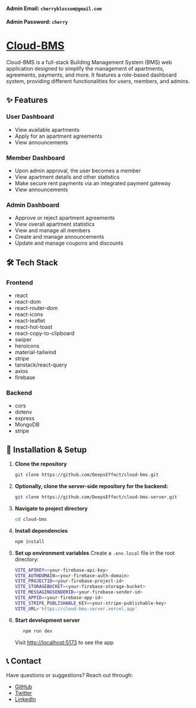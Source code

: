 #### Admin Email: `cherryblossom@gmail.com`
#### Admin Password: `cherry`

# [Cloud-BMS](https://cloud-bms.netlify.app)

Cloud-BMS is a full-stack Building Management System (BMS) web application designed to simplify the management of apartments, agreements, payments, and more. It features a role-based dashboard system, providing different functionalities for users, members, and admins.

## ✨ Features

### User Dashboard
- View available apartments
- Apply for an apartment agreements
- View announcements

### Member Dashboard
- Upon admin approval, the user becomes a member
- View apartment details and other statistics
- Make secure rent payments via an integrated payment gateway
- View announcements

### Admin Dashboard
- Approve or reject apartment agreements
- View overall apartment statistics
- View and manage all members
- Create and manage announcements
- Update and manage coupons and discounts

## 🛠️ Tech Stack

### Frontend
- react
- react-dom
- react-router-dom
- react-icons
- react-leaflet
- react-hot-toast
- react-copy-to-clipboard
- swiper
- heroicons
- material-tailwind
- stripe
- tanstack/react-query
- axios
- firebase

### Backend
- cors
- dotenv
- express
- MongoDB
- stripe

## 🚀 Installation & Setup

1. **Clone the repository**

   ```bash
   git clone https://github.com/DeepsEffect/cloud-bms.git
   ```
   
2. **Optionally, clone the server-side repository for the backend:**
   ```bash
   git clone https://github.com/DeepsEffect/cloud-bms-server.git
   ```
   
3. **Navigate to project directory**

   ```bash
   cd cloud-bms
   ```

4. **Install dependencies**

   ```bash
   npm install
   ```

5. **Set up environment variables**
   Create a `.env.local` file in the root directory:
   ```bash
   VITE_APIKEY=<your-firebase-api-key>
   VITE_AUTHDOMAIN=<your-firebase-auth-domain>
   VITE_PROJECTID=<your-firebase-project-id>
   VITE_STORAGEBUCKET=<your-firebase-storage-bucket>
   VITE_MESSAGINGSENDERID=<your-firebase-sender-id>
   VITE_APPID=<your-firebase-app-id>
   VITE_STRIPE_PUBLISHABLE_KEY=<your-stripe-publishable-key>
   VITE_URL='https://cloud-bms-server.vercel.app'
   ```

6. **Start development server**
   ```bash
      npm run dev
   ```
   Visit [http://localhost:5173](http://localhost:5173) to see the app

## 📞 Contact

Have questions or suggestions? Reach out through:

- [GitHub](https://github.com/DeepsEffect)
- [Twitter](https://x.com/JalalAhmed7845)
- [LinkedIn](https://www.linkedin.com/in/jalal-ahmed-dev)

